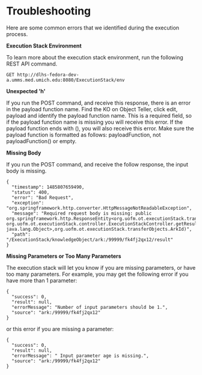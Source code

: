 # Troubleshooting

Here are some common errors that we identified during the execution process.

**Execution Stack Environment**

To learn more about the execution stack environment, run the following REST API command.

```
GET http://dlhs-fedora-dev-a.umms.med.umich.edu:8080/ExecutionStack/env
```

**Unexpected 'h'**

If you run the POST command, and receive this response, there is an error in the payload function name. Find the KO on Object Teller, click edit, payload and identify the payload function name. This is a required field, so if the payload function name is missing you will receive this error. If the payload function ends with \(\), you will also receive this error. Make sure the payload function is formatted as follows: payloadFunction, not payloadFunction\(\) or empty.

**Missing Body**

If you run the POST command, and receive the follow response, the input body is missing.

```
{
  "timestamp": 1485807659490,
  "status": 400,
  "error": "Bad Request",
  "exception": "org.springframework.http.converter.HttpMessageNotReadableException",
  "message": "Required request body is missing: public org.springframework.http.ResponseEntity<org.uofm.ot.executionStack.transferObjects.Result> org.uofm.ot.executionStack.controller.ExecutionStackController.getResultByArkId(java.util.Map<java.lang.String, java.lang.Object>,org.uofm.ot.executionStack.transferObjects.ArkId)",
  "path": "/ExecutionStack/knowledgeObject/ark:/99999/fk4fj2qx12/result"
}
```

**Missing Parameters or Too Many Parameters**

The execution stack will let you know if you are missing parameters, or have too many parameters. For example, you may get the following error if you have more than 1 parameter:

```
{
  "success": 0,
  "result": null,
  "errorMessage": "Number of input parameters should be 1.",
  "source": "ark:/99999/fk4fj2qx12"
}
```

or this error if you are missing a parameter:

```
{
  "success": 0,
  "result": null,
  "errorMessage": " Input parameter age is missing.",
  "source": "ark:/99999/fk4fj2qx12"
}
```



